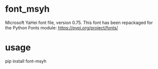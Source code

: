 # font_msyh
Microsoft YaHei font file, version 0.75. This font has been repackaged for the Python Fonts module: https://pypi.org/project/fonts/ 
# usage
pip install font-msyh
